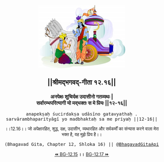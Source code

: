 <center><img src="../../asset/BG.png" alt="#API #bhagavadgitaapi #slok #nodejs #js #api #gitaapi #krishna #hinduism #vedic #ISKCON #shreemadbhagavadgita #technology"/>
<h2>||श्रीमद्‍भगवद्‍-गीता १२.१६||</h2>
<h3>अनपेक्षः शुचिर्दक्ष उदासीनो गतव्यथः |<br/>सर्वारम्भपरित्यागी यो मद्भक्तः स मे प्रियः ||१२-१६||</h3>
<pre>anapekṣaḥ śucirdakṣa udāsīno gatavyathaḥ .<br/>sarvārambhaparityāgī yo madbhaktaḥ sa me priyaḥ ||12-16||</pre>
<p>।।12.16।। जो अपेक्षारहित, शुद्ध, दक्ष, उदासीन, व्यथारहित और सर्वकर्मों का संन्यास करने वाला मेरा भक्त है, वह मुझे प्रिय है।।</p>
<pre>(Bhagavad Gita, Chapter 12, Shloka 16) || <a href="https://twitter.com/bhagavadgitaapi">@BhagavadGitaApi</a></pre><a href="../../12/15">⏪  BG-12.15</a><b>        ।।        </b><a href="../../12/17">BG-12.17  ⏩</a></center>